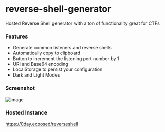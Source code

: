 # reverse-shell-generator
Hosted Reverse Shell generator with a ton of functionality great for CTFs
### Features

- Generate common listeners and reverse shells
- Automatically copy to clipboard
- Button to increment the listening port number by 1
- URI and Base64 encoding
- LocalStorage to persist your configuration
- Dark and Light Modes

### Screenshot
![image](https://user-images.githubusercontent.com/44453666/109403860-71d25b80-792e-11eb-81cb-d44b37ed7bbf.png)

### Hosted Instance
https://0day.exposed/reverseshell
